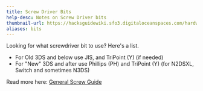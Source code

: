 ```yaml
---
title: Screw Driver Bits
help-desc: Notes on Screw Driver bits
thumbnail-url: https://hacksguidewiki.sfo3.digitaloceanspaces.com/hardwarewiki/PHvsJIS.png
aliases: bits
---
```


Looking for what screwdriver bit to use? Here's a list.
- For Old 3DS and below use JIS, and TriPoint (Y) (if needed)
- For "New" 3DS and after use Phillips (PH) and TriPoint (Y) (for N2DSXL, Switch and sometimes N3DS)

Read more here: [General Screw Guide](https://hardware.hacks.guide/wiki/Guides/General_Screw_Guide)